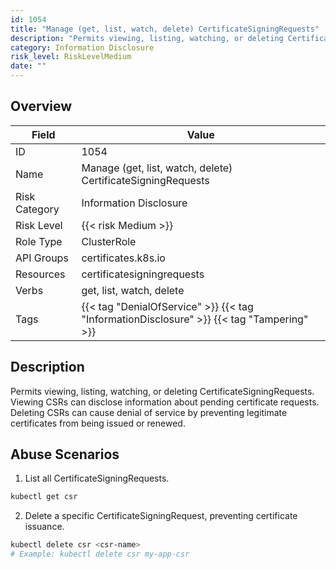 ```yaml
---
id: 1054
title: "Manage (get, list, watch, delete) CertificateSigningRequests"
description: "Permits viewing, listing, watching, or deleting CertificateSigningRequests. Viewing CSRs can disclose information about pending certificate requests. Deleting CSRs can cause denial of service by preventing legitimate certificates from being issued or renewed."
category: Information Disclosure
risk_level: RiskLevelMedium
date: ""
---
```


## Overview

| Field         | Value                                                                                     |
| ------------- | ----------------------------------------------------------------------------------------- |
| ID            | 1054                                                                                      |
| Name          | Manage (get, list, watch, delete) CertificateSigningRequests                              |
| Risk Category | Information Disclosure                                                                    |
| Risk Level    | {{< risk Medium >}}                                                                       |
| Role Type     | ClusterRole                                                                               |
| API Groups    | certificates.k8s.io                                                                       |
| Resources     | certificatesigningrequests                                                                |
| Verbs         | get, list, watch, delete                                                                  |
| Tags          | {{< tag "DenialOfService" >}} {{< tag "InformationDisclosure" >}} {{< tag "Tampering" >}} |

## Description

Permits viewing, listing, watching, or deleting CertificateSigningRequests. Viewing CSRs can disclose information about pending certificate requests. Deleting CSRs can cause denial of service by preventing legitimate certificates from being issued or renewed.

## Abuse Scenarios

1. List all CertificateSigningRequests.

```bash
kubectl get csr

```

2. Delete a specific CertificateSigningRequest, preventing certificate issuance.

```bash
kubectl delete csr <csr-name>
# Example: kubectl delete csr my-app-csr

```
